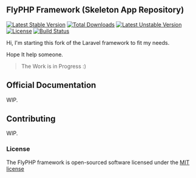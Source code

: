 ## FlyPHP Framework (Skeleton App Repository)
[![Latest Stable Version](https://poser.pugx.org/flyphp/framework/v/stable.png)](https://packagist.org/packages/flyphp/framework) [![Total Downloads](https://poser.pugx.org/flyphp/framework/downloads.png)](https://packagist.org/packages/flyphp/framework) [![Latest Unstable Version](https://poser.pugx.org/flyphp/framework/v/unstable.png)](https://packagist.org/packages/flyphp/framework) [![License](https://poser.pugx.org/flyphp/framework/license.png)](https://packagist.org/packages/flyphp/framework)
[![Build Status](https://travis-ci.org/flyphpfw/flyframework.png?branch=master)](https://travis-ci.org/flyphpfw/flyframework)

Hi, I'm starting this fork of the Laravel framework to fit my needs.

Hope It help someone.

>The Work is in Progress :)

## Official Documentation

WIP.

## Contributing

WIP.

### License

The FlyPHP framework is open-sourced software licensed under the [MIT license](http://opensource.org/licenses/MIT)
